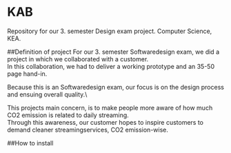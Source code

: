 # KAB
Repository for our 3. semester Design exam project. Computer Science, KEA.

##Definition of project
For our 3. semester Softwaredesign exam, we did a project in which we collaborated with a customer.\
In this collaboration, we had to deliver a working prototype and an 35-50 page hand-in.

Because this is an Softwaredesign exam, our focus is on the design process and ensuing overall quality.\


This projects main concern, is to make people more aware of how much CO2 emission is related to daily streaming.\
Through this awareness, our customer hopes to inspire customers to demand cleaner streamingservices, CO2 emission-wise.


##How to install
